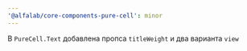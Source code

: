 ```yaml
---
'@alfalab/core-components-pure-cell': minor
---
```


В `PureCell.Text` добавлена пропса `titleWeight` и два варианта `view`
